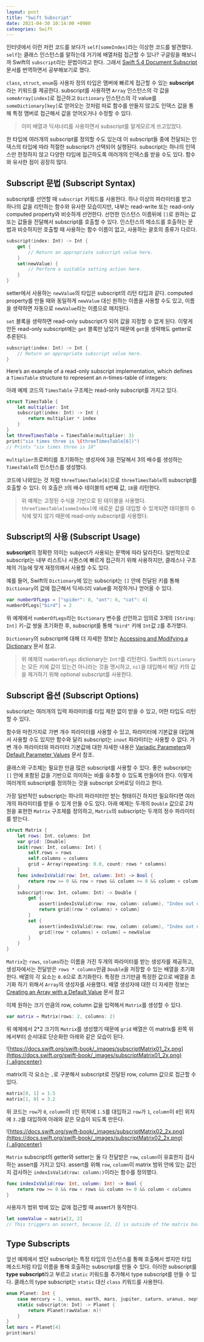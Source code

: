```yaml
---
layout: post
title: "Swift Subscript"
date: 2021-04-30 10:14:00 +0900
cateogries: Swift
---
```


인터넷에서 이런 저런 코드를 보다가 `self[someIndex]`라는 이상한 코드를 발견했다. `self`는 클래스 인스턴스를 말하는데 거기에 배열처럼 접근할 수 있나? 구글링을 해보니까 Swift의 `subscript`라는 문법이라고 한다. 그래서 [Swift 5.4 Document Subscript](https://docs.swift.org/swift-book/LanguageGuide/Subscripts.html) 문서를 번역하면서 공부해보기로 했다.

`class`, `struct`, `enum`등 사용자 정의 타입은 맴버에 빠르게 접근할 수 있는 **subscript**라는 키워드를 제공한다. subscript를 사용하면 `Array` 인스턴스의 각 값을 `someArray[index]`로 접근하고 `Dictionary` 인스턴스의 각 value를 `someDictionary[key]`로 얻어오는 것처럼 따로 함수를 만들지 않고도 인덱스 값을 통해 특정 맴버로 접근해서 값을 얻어오거나 수정할 수 있다. 

> 이미 배열과 딕셔너리를 사용하면서 subscript를 알게모르게 쓰고있었다.

한 타입에 여러개의 subscript를 정의할 수도 있는데 이 subscript들 중에 전달되는 인덱스의 타입에 따라 적절한 subscript가 선택되어 실행된다. subscript는 하나의 인덱스만 한정하지 않고 다양한 타입에 접근하도록 여러개의 인덱스를 받을 수도 있다. 함수와 유사한 점이 굉장히 많다.

## Subscript 문법 (**Subscript Syntax)**

subscript를 선언할 때 `subscript` 키워드를 사용한다. 하나 이상의 파라미터를 받고 하나의 값을 리턴하는 함수와 유사한 모습이지만, 내부는 read-write 또는 read-only computed property와 비슷하게 선언한다. 선언한 인스턴스 이름뒤에 `[]`로 원하는 값 또는 값들을 전달해서 subscript를 호출할 수 있다. 인스턴스의 메소드를 호출하는 문법과 비슷하지만 호출할 때 사용하는 함수 이름이 없고, 사용하는 괄호의 종류가 다르다.

```swift
subscript(index: Int) -> Int {
    get {
        // Return an appropriate subscript value here.
    }
    set(newValue) {
        // Perform a suitable setting action here.
    }
}
```

setter에서 사용하는 `newValue`의 타입은 subscript의 리턴 타입과 같다. computed property를 만들 때와 동일하게 `newValue` 대신 원하는 이름을 사용할 수도 있고, 이름을 생략하면 자동으로 `newValue`라는 이름으로 매치된다.

`set` 블록을 생략하면 read-only subscript가 되어 값을 지정할 수 없게 된다. 이렇게 만든 read-only subscript에는 `get` 블록만 남았기 때문에 `get`을 생략해도 getter로 추론된다.

```swift
subscript(index: Int) -> Int {
    // Return an appropriate subscript value here.
}
```

Here’s an example of a read-only subscript implementation, which defines a `TimesTable` structure to represent an *n*-times-table of integers:

아래 예제 코드의 `TimesTable` 구조체는 read-only subscript를 가지고 있다. 

```swift
struct TimesTable {
    let multiplier: Int
    subscript(index: Int) -> Int {
        return multiplier * index
    }
}
let threeTimesTable = TimesTable(multiplier: 3)
print("six times three is \(threeTimesTable[6])")
// Prints "six times three is 18"
```

`multiplier`프로퍼티를 초기화하는 생성자에 3을 전달해서 3의 배수를 생성하는 `TimesTable`의 인스턴스를 생성했다. 

코드에 나와있는 것 처럼 `threeTimesTable[6]`으로 `threeTimesTable`의 subscript를 호출할 수 있다. 이 호출은 `3`의 배수 테이블의 `6`번째 값, `18`을 리턴한다.

> 위 예제는 고정된 수식을 기반으로 된 테이블을 사용했다. `threeTimesTable[someIndex]`에 새로운 값을 대입할 수 있게되면 테이블의 수식에 맞지 않기 때문에 read-only subscript를 사용했다.

## Subscript의 사용 (**Subscript Usage)**

**subscript**의 정확한 의미는 subject가 사용되는 문맥에 따라 달라진다. 일반적으로 subscript는 내부 리스트나 시퀀스에 빠르게 접근하기 위해 사용하지만, 클래스나 구조체의 기능에 맞게 재정의해서 사용할 수도 있다.

예를 들어, Swift의 `Dictionary`에 있는 subscript는 `[]` 안에 전달된 키를 통해 `Dictionary`의 값에 접근해서 딕셔너리 value를 저장하거나 얻어올 수 있다.

```swift
var numberOfLegs = ["spider": 8, "ant": 6, "cat": 4]
numberOfLegs["bird"] = 2
```

위 예제에서 `numberOfLegs`라는 `Dictionary` 변수를 선언하고 임의로 3개의 `[String: Int]` 키-값 쌍을 초기화한 후, subscript를 통해 `"bird"` 키에 `Int`값 `2`를 추가했다.

`Dictionary`의 subscript에 대해 더 자세한 정보는 [Accessing and Modifying a Dictionary](https://docs.swift.org/swift-book/LanguageGuide/CollectionTypes.html#ID116) 문서 참고.

> 위 예제의 `numberOfLegs` dictionary는 `Int?`를 리턴한다. Swift의 `Dictionary`는 모든 키에 값이 있는건 아니라는 것을 명시하고, `nil`을 대입해서 해당 키의 값을 제거하기 위해 optional subscript를 사용한다.

## Subscript 옵션 (**Subscript Options)**

subscript는 여러개의 입력 파라미터를 타입 제한 없이 받을 수 있고, 어떤 타입도 리턴할 수 있다.

함수와 마찬가지로 가변 개수 파라미터를 사용할 수 있고, 파라미터에 기본값을 대입해서 사용할 수도 있지만 함수와 달리 subscript는 `inout` 파라미터는 사용할 수 없다. 가변 개수 파라미터와 파라미터 기본값에 대한 자세한 내용은 [Variadic Parameters](https://docs.swift.org/swift-book/LanguageGuide/Functions.html#ID171)와 [Default Parameter Values](https://docs.swift.org/swift-book/LanguageGuide/Functions.html#ID169) 문서 참조. 

클래스와 구조체는 필요한 만큼 많은 subscript를 사용할 수 있다. 좋은 subscript는 `[]` 안에 포함된 값을 기반으로 의미하는 바를 유추할 수 있도록 만들어야 한다. 이렇게 여러개의 subscript를 정의하는 것을 subscript 오버로딩 이라고 한다.

가장 일반적인 subscript는 하나의 파라미터만 받는 형태이긴 하지만 필요하다면 여러개의 파라미터를 받을 수 있게 만들 수도 있다. 아래 예제는 두개의 `Double` 값으로 2차원을 표현한 `Matrix` 구조체를 정의하고, `Matrix`의 subscript는 두개의 정수 파라미터를 받는다.

```swift
struct Matrix {
    let rows: Int, columns: Int
    var grid: [Double]
    init(rows: Int, columns: Int) {
        self.rows = rows
        self.columns = columns
        grid = Array(repeating: 0.0, count: rows * columns)
    }
    func indexIsValid(row: Int, column: Int) -> Bool {
        return row >= 0 && row < rows && column >= 0 && column < columns
    }
    subscript(row: Int, column: Int) -> Double {
        get {
            assert(indexIsValid(row: row, column: column), "Index out of range")
            return grid[(row * columns) + column]
        }
        set {
            assert(indexIsValid(row: row, column: column), "Index out of range")
            grid[(row * columns) + column] = newValue
        }
    }
}
```

`Matrix`는 `rows`, `colums`라는 이름을 가진 두개의 파라미터를 받는 생성자를 제공하고, 생성자에서는 전달받은 `rows * columns`만큼 `Double`을 저장할 수 있는 배열을 초기화한다. 배열의 각 요소는 `0.0`으로 초기화한다. 특정한 크기만큼 특정한 값으로 배열을 초기화 하기 위해서 `Array`의 생성자를 사용했다. 배열 생성자에 대한 더 자세한 정보는 [Creating an Array with a Default Value](https://docs.swift.org/swift-book/LanguageGuide/CollectionTypes.html#ID501) 문서 참고

이제 원하는 크기 만큼의 row, column 값을 입력해서 `Matrix`를 생성할 수 있다.

```swift
var matrix = Matrix(rows: 2, columns: 2)
```

위 예제에서 2*2 크기의 `Matrix`를 생성했기 때문에 `grid` 배열은 이 matrix를 왼쪽 위에서부터 순서대로 단순화한 아래와 같은 모습이 된다.

![https://docs.swift.org/swift-book/_images/subscriptMatrix01_2x.png](https://docs.swift.org/swift-book/_images/subscriptMatrix01_2x.png){:.aligncenter}

matrix의 각 요소는 `,`로 구분해서 subscript로 전달된 row, column 값으로 접근할 수 있다.

```swift
matrix[0, 1] = 1.5
matrix[1, 0] = 3.2
```

위 코드는 `row`가 `0`, `column`이 `1`인 위치에 `1.5`를 대입하고 `row`가 `1`, `column`이 `0`인 위치에 `3.2`를 대입하여 아래와 같은 모습이 되도록 만든다.

![https://docs.swift.org/swift-book/_images/subscriptMatrix02_2x.png](https://docs.swift.org/swift-book/_images/subscriptMatrix02_2x.png){:.aligncenter}

`Matrix` subscript의 getter와 setter는 둘 다 전달받은 `row`, `column`이 유효한지 검사하는 assert를 가지고 있다. assert를 위해 `row`, `column`이 matrix 범위 안에 있는 값인지 검사하는 `indexIsValid(row: column:)`이라는 함수를 정의했다. 

```swift
func indexIsValid(row: Int, column: Int) -> Bool {
    return row >= 0 && row < rows && column >= 0 && column < columns
}
```

사용자가 범위 밖에 있는 값에 접근할 때 assert가 동작한다.

```swift
let someValue = matrix[2, 2]
// This triggers an assert, because [2, 2] is outside of the matrix bounds.
```

## **Type Subscripts**

앞선 예제에서 썼던 subscript는 특정 타입의 인스턴스를 통해 호출해서 썼지만 타입 메소드처럼 타입 이름을 통해 호출하는 subscript를 만들 수 있다. 이러한 subscript를 **type subscript**라고 부르고 `static` 키워드를 추가해서 type subscript를 만들 수 있다. 클래스의 type subscript는 `static` 대신 `class` 키워드를 사용한다.

```swift
enum Planet: Int {
    case mercury = 1, venus, earth, mars, jupiter, saturn, uranus, neptune
    static subscript(n: Int) -> Planet {
        return Planet(rawValue: n)!
    }
}
let mars = Planet[4]
print(mars)
```